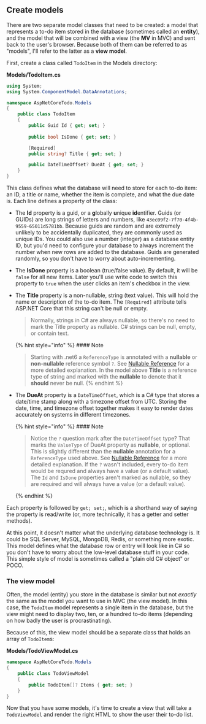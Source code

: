 ## Create models
There are two separate model classes that need to be created: a model that represents a to-do item stored in the database (sometimes called an **entity**), and the model that will be combined with a view (the **MV** in MVC) and sent back to the user's browser. Because both of them can be referred to as "models", I'll refer to the latter as a **view model**.

First, create a class called `TodoItem` in the Models directory:

**Models/TodoItem.cs**

```csharp
using System;
using System.ComponentModel.DataAnnotations;

namespace AspNetCoreTodo.Models
{
    public class TodoItem
    {
        public Guid Id { get; set; }
        
        public bool IsDone { get; set; }

        [Required]
        public string? Title { get; set; }

        public DateTimeOffset? DueAt { get; set; }
    }
}
```

This class defines what the database will need to store for each to-do item: an ID, a title or name, whether the item is complete, and what the due date is. Each line defines a property of the class:

* The **Id** property is a guid, or a **g**lobally **u**nique **id**entifier. Guids (or GUIDs) are long strings of letters and numbers, like `43ec09f2-7f70-4f4b-9559-65011d5781bb`. Because guids are random and are extremely unlikely to be accidentally duplicated, they are commonly used as unique IDs. You could also use a number (integer) as a database entity ID, but you'd need to configure your database to always increment the number when new rows are added to the database. Guids are generated randomly, so you don't have to worry about auto-incrementing.

* The **IsDone** property is a boolean (true/false value). By default, it will be `false` for all new items. Later you'll use write code to switch this property to `true` when the user clicks an item's checkbox in the view.

* The **Title** property is a non-nullable, string (text value). This will hold the name or description of the to-do item. The `[Required]` attribute tells ASP.NET Core that this string can't be null or empty. 

    > Normally, strings in C# are always nullable, so there's no need to mark the Title property as nullable. C# strings can be null, empty, or contain text.

    {% hint style="info" %} #### Note
    > Starting with .net6 a `ReferenceType` is annotated with a **nullable** or **non-nullable** reference symbol `?`. See [Nullable Reference](https://learn.microsoft.com/en-us/dotnet/csharp/language-reference/builtin-types/nullable-reference-types) for a more detailed explanation. In the model above **Title** is a reference type of string and marked with the **nullable** to denote that it **should** never be null.
    {% endhint %}
    
* The **DueAt** property is a `DateTimeOffset`, which is a C# type that stores a date/time stamp along with a timezone offset from UTC. Storing the date, time, and timezone offset together makes it easy to render dates accurately on systems in different timezones.

    {% hint style="info" %} #### Note
    
    > Notice the `?` question mark after the `DateTimeOffset` type? That marks the `ValueType` of DueAt property as **nullable**, or optional. This is slightly different than the **nullable** annotation for a `ReferenceType` used above.  See [Nullable Reference](https://learn.microsoft.com/en-us/dotnet/csharp/language-reference/builtin-types/nullable-value-types) for a more detailed explanation. If the `?` wasn't included, every to-do item would be requred and always have a value (or a default value). The `Id` and `IsDone` properties aren't marked as nullable, so they are required and will always have a value (or a default value).
    
    {% endhint %}

Each property is followed by `get; set;`, which is a shorthand way of saying the property is read/write (or, more technically, it has a getter and setter methods).

At this point, it doesn't matter what the underlying database technology is. It could be SQL Server, MySQL, MongoDB, Redis, or something more exotic. This model defines what the database row or entry will look like in C# so you don't have to worry about the low-level database stuff in your code. This simple style of model is sometimes called a "plain old C# object" or POCO.

### The view model

Often, the model (entity) you store in the database is similar but not *exactly* the same as the model you want to use in MVC (the view model). In this case, the `TodoItem` model represents a single item in the database, but the view might need to display two, ten, or a hundred to-do items (depending on how badly the user is procrastinating).

Because of this, the view model should be a separate class that holds an array of `TodoItem`s:

**Models/TodoViewModel.cs**

```csharp
namespace AspNetCoreTodo.Models
{
    public class TodoViewModel
    {
        public TodoItem[]? Items { get; set; }
    }
}
```

Now that you have some models, it's time to create a view that will take a `TodoViewModel` and render the right HTML to show the user their to-do list.

